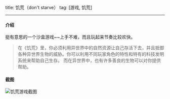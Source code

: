title: 饥荒（don't starve）
tag: [游戏, 饥荒]

---

#### 介绍

挺有意思的一个沙盒游戏~~上手不难，而且玩起来节奏比较欢快。

> 在《饥荒》里，你必须利用异世界中的自然资源让自己存活下去，并且抵御各种异世界生物的威胁。你可以利用不同玩家角色的特性和特有的科技发明系统来帮助自己生存。
而在异世界中，也有许多善良的生物可以对你提供帮助。

#### 截图

![饥荒游戏截图](/images/game-do-not-starve/dont-starve-screenshot.jpg)